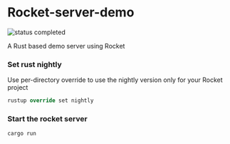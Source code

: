# Rocket-server-demo

![status completed](https://img.shields.io/badge/status-completed-blue.svg)

A Rust based demo server using Rocket

### Set rust nightly
Use per-directory override to use the nightly version only for your Rocket project
```rust
rustup override set nightly
```

### Start the rocket server
```rust
cargo run
```
